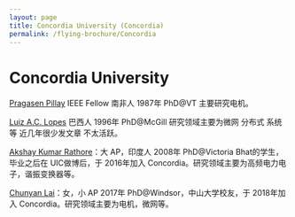 ```yaml
---
layout: page
title: Concordia University (Concordia)
permalink: /flying-brochure/Concordia
---
```

# Concordia University

[Pragasen Pillay](http://users.encs.concordia.ca/~peer/people.html#Dr.%20Chunyan%20Lai) IEEE Fellow 南非人 1987年 PhD@VT 主要研究电机。

[Luiz A.C. Lopes](http://users.encs.concordia.ca/~peer/people.html#Dr.%20Chunyan%20Lai) 巴西人 1996年 PhD@McGill 研究领域主要为微网 分布式
系统等 近几年很少发文章 不太活跃。

[Akshay Kumar Rathore](http://users.encs.concordia.ca/~peer/people.html#Dr.%20Chunyan%20Lai)：大 AP，印度人 2008年 PhD@Victoria Bhat的学生，
毕业之后在 UIC做博后，于 2016年加入 Concordia。研究领域主要为高频电力电子，谐振变换器等。

[Chunyan Lai](http://users.encs.concordia.ca/~peer/people.html#Dr.%20Chunyan%20Lai)：女，小 AP 2017年 PhD@Windsor，中山大学校友，于 2018年加
入 Concordia。研究领域主要为电机，微网等。
